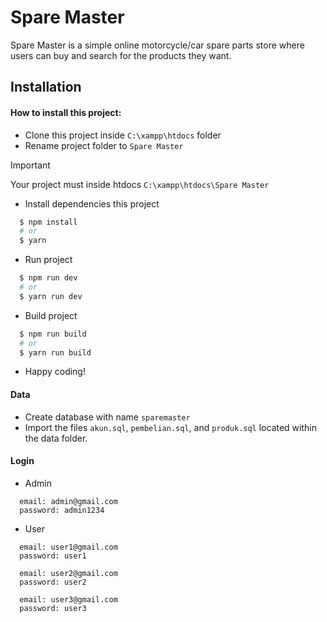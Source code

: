 # Spare Master

Spare Master is a simple online motorcycle/car spare parts store where users can buy and search for the products they want.

## Installation

#### How to install this project:

- Clone this project inside `C:\xampp\htdocs` folder
- Rename project folder to `Spare Master`

> [!IMPORTANT]  
> Your project must inside htdocs `C:\xampp\htdocs\Spare Master`

- Install dependencies this project

```bash
  $ npm install
  # or
  $ yarn
```

- Run project

```bash
  $ npm run dev
  # or
  $ yarn run dev
```

- Build project

```bash
  $ npm run build
  # or
  $ yarn run build
```

- Happy coding!

#### Data

- Create database with name `sparemaster`
- Import the files `akun.sql`, `pembelian.sql`, and `produk.sql` located within the data folder.

#### Login

- Admin

```
  email: admin@gmail.com
  password: admin1234
```

- User

```
  email: user1@gmail.com
  password: user1

  email: user2@gmail.com
  password: user2

  email: user3@gmail.com
  password: user3
```

